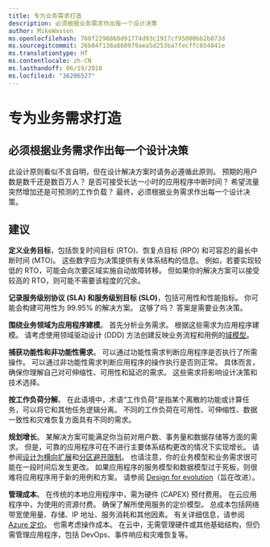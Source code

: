 ```yaml
---
title: 专为业务需求打造
description: 必须根据业务需求作出每一个设计决策
author: MikeWasson
ms.openlocfilehash: 768f2298860d91774d93c1917cf95000bb2b873d
ms.sourcegitcommit: 26b04f138a860979aea5d253ba7fecffc654841e
ms.translationtype: HT
ms.contentlocale: zh-CN
ms.lasthandoff: 06/19/2018
ms.locfileid: "36206527"
---
```

# <a name="build-for-the-needs-of-the-business"></a>专为业务需求打造

## <a name="every-design-decision-must-be-justified-by-a-business-requirement"></a>必须根据业务需求作出每一个设计决策

此设计原则看似不言自明，但在设计解决方案时请务必遵循此原则。 预期的用户数是数千还是数百万人？ 是否可接受长达一小时的应用程序中断时间？ 希望流量突然增加还是可预测的工作负载？ 最终，必须根据业务需求作出每一个设计决策。 

## <a name="recommendations"></a>建议

**定义业务目标**，包括恢复时间目标 (RTO)、恢复点目标 (RPO) 和可容忍的最长中断时间 (MTO)。 这些数字应为决策提供有关体系结构的信息。 例如，若要实现较低的 RTO，可能会向次要区域实施自动故障转移。 但如果你的解决方案可以接受较高的 RTO，则可能不需要该程度的冗余。

**记录服务级别协议 (SLA) 和服务级别目标 (SLO)**，包括可用性和性能指标。 你可能会构建可用性为 99.95% 的解决方案。 这够了吗？ 答案是需要业务决策。 

**围绕业务领域为应用程序建模**。 首先分析业务需求。 根据这些需求为应用程序建模。 请考虑使用领域驱动设计 (DDD) 方法创建反映业务流程和用例的[域模型][domain-model]。 

**捕获功能性和非功能性需求**。 可以通过功能性需求判断应用程序是否执行了所需操作。 可以通过非功能性需求判断应用程序的操作执行是否则正常。 具体而言，确保你理解自己对可伸缩性、可用性和延迟的需求。 这些需求将影响设计决策和技术选择。

**按工作负荷分解**。 在此语境中，术语“工作负荷”是指某个离散的功能或计算任务，可以将它和其他任务逻辑分离。 不同的工作负荷在可用性、可伸缩性、数据一致性和灾难恢复方面具有不同的需求。 

**规划增长**。 某解决方案可能满足你当前对用户数、事务量和数据存储等方面的需求。 但是，可靠的应用程序可在不进行主要体系结构更改的情况下实现增长。 请参阅[设计为横向扩展](scale-out.md)和[分区避开限制](partition.md)。 也请注意，你的业务模型和业务需求很可能在一段时间后发生更改。 如果应用程序的服务模型和数据模型过于死板，则很难将应用程序用于新的用例和方案。 请参阅 [Design for evolution](design-for-evolution.md)（旨在改进）。

**管理成本**。 在传统的本地应用程序中，需为硬件 (CAPEX) 预付费用。 在云应用程序中，为使用的资源付费。 确保了解所使用服务的定价模型。 总成本包括网络带宽使用量、存储、IP 地址、服务消耗和其他因素。 有关详细信息，请参阅 [Azure 定价][pricing]。 也需考虑操作成本。 在云中，无需管理硬件或其他基础结构，但仍需管理应用程序，包括 DevOps、事件响应和灾难恢复等。 

[domain-model]: https://martinfowler.com/eaaCatalog/domainModel.html
[pricing]: https://azure.microsoft.com/pricing/
